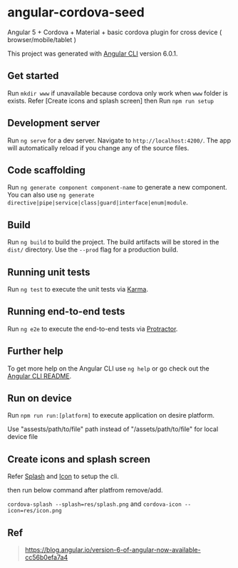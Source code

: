 # angular-cordova-seed
Angular 5 + Cordova + Material + basic cordova plugin for cross device ( browser/mobile/tablet )

This project was generated with [Angular CLI](https://github.com/angular/angular-cli) version 6.0.1.

## Get started

Run `mkdir www` if unavailable because cordova only work when `www` folder is exists.
Refer [Create icons and splash screen] then
Run `npm run setup`

## Development server

Run `ng serve` for a dev server. Navigate to `http://localhost:4200/`. The app will automatically reload if you change any of the source files.

## Code scaffolding

Run `ng generate component component-name` to generate a new component. You can also use `ng generate directive|pipe|service|class|guard|interface|enum|module`.

## Build

Run `ng build` to build the project. The build artifacts will be stored in the `dist/` directory. Use the `--prod` flag for a production build.

## Running unit tests

Run `ng test` to execute the unit tests via [Karma](https://karma-runner.github.io).

## Running end-to-end tests

Run `ng e2e` to execute the end-to-end tests via [Protractor](http://www.protractortest.org/).

## Further help

To get more help on the Angular CLI use `ng help` or go check out the [Angular CLI README](https://github.com/angular/angular-cli/blob/master/README.md).

## Run on device

Run `npm run run:[platform]` to execute application on desire platform.

Use "assests/path/to/file" path instead of "/assets/path/to/file" for local device file

## Create icons and splash screen

Refer [Splash](https://www.npmjs.com/package/cordova-splash) and [Icon](https://www.npmjs.com/package/cordova-icon) to setup the cli.

then run below command after platfrom remove/add.

`cordova-splash --splash=res/splash.png` and `cordova-icon --icon=res/icon.png`

## Ref

> https://blog.angular.io/version-6-of-angular-now-available-cc56b0efa7a4
